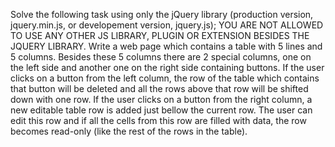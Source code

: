 Solve the following task using only the jQuery library (production version, jquery.min.js, or developement version, jquery.js); YOU ARE NOT ALLOWED TO USE ANY OTHER JS LIBRARY, PLUGIN OR EXTENSION BESIDES THE JQUERY LIBRARY. Write a web page which contains a table with 5 lines and 5 columns. Besides these 5 columns there are 2 special columns, one on the left side and another one on the right side containing buttons. If the user clicks on a button from the left column, the row of the table which contains that button will be deleted and all the rows above that row will be shifted down with one row. If the user clicks on a button from the right column, a new editable table row is added just bellow the current row. The user can edit this row and if all the cells from this row are filled with data, the row becomes read-only (like the rest of the rows in the table).
